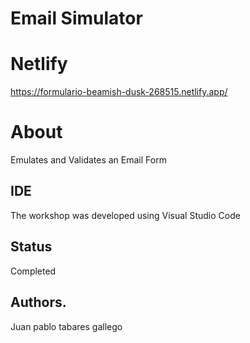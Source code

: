 # Email Simulator
# Netlify
https://formulario-beamish-dusk-268515.netlify.app/
# About
Emulates and Validates an Email Form
## IDE
The workshop was developed using Visual Studio Code 
## Status 
Completed
## Authors.
Juan pablo tabares gallego


